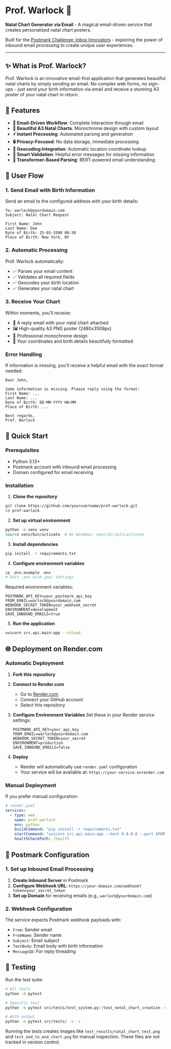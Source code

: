 # Prof. Warlock 🔮

**Natal Chart Generator via Email** - A magical email-driven service that creates personalized natal chart posters.

Built for the [Postmark Challenge: Inbox Innovators](https://postmarkapp.com/blog/announcing-the-postmark-challenge-inbox-innovators) - exploring the power of inbound email processing to create unique user experiences.

---

## ✨ What is Prof. Warlock?

Prof. Warlock is an innovative email-first application that generates beautiful natal charts by simply sending an email. No complex web forms, no sign-ups - just send your birth information via email and receive a stunning A3 poster of your natal chart in return.

## 🌟 Features

- **📧 Email-Driven Workflow**: Complete interaction through email
- **🎨 Beautiful A3 Natal Charts**: Monochrome design with custom layout
- **⚡ Instant Processing**: Automated parsing and generation
- **🔒 Privacy-Focused**: No data storage, immediate processing
- **📍 Geocoding Integration**: Automatic location coordinate lookup
- **💌 Smart Validation**: Helpful error messages for missing information
- **🤖 Transformer-Based Parsing**: BERT-powered email understanding

## 🔄 User Flow

### 1. Send Email with Birth Information
Send an email to the configured address with your birth details:

```
To: warlock@yourdomain.com
Subject: Natal Chart Request

First Name: John
Last Name: Doe
Date of Birth: 15-05-1990 08:30
Place of Birth: New York, NY
```

### 2. Automatic Processing
Prof. Warlock automatically:
- ✅ Parses your email content
- ✅ Validates all required fields
- ✅ Geocodes your birth location
- ✅ Generates your natal chart

### 3. Receive Your Chart
Within moments, you'll receive:
- 📧 A reply email with your natal chart attached
- 🖼️ High-quality A3 PNG poster (2480x3508px)
- 🎨 Professional monochrome design
- 📍 Your coordinates and birth details beautifully formatted

### Error Handling
If information is missing, you'll receive a helpful email with the exact format needed:

```
Dear John,

Some information is missing. Please reply using the format:
First Name: ...
Last Name: ...
Date of Birth: DD-MM-YYYY HH:MM
Place of Birth: ...

Best regards,
Prof. Warlock
```

## 🚀 Quick Start

### Prerequisites
- Python 3.13+
- Postmark account with inbound email processing
- Domain configured for email receiving

### Installation

1. **Clone the repository**
```bash
git clone https://github.com/yourusername/prof-warlock.git
cd prof-warlock
```

2. **Set up virtual environment**
```bash
python -m venv venv
source venv/bin/activate  # On Windows: venv\Scripts\activate
```

3. **Install dependencies**
```bash
pip install -r requirements.txt
```

4. **Configure environment variables**
```bash
cp .env.example .env
# Edit .env with your settings
```

Required environment variables:
```env
POSTMARK_API_KEY=your_postmark_api_key
FROM_EMAIL=warlock@yourdomain.com
WEBHOOK_SECRET_TOKEN=your_webhook_secret
ENVIRONMENT=development
SAVE_INBOUND_EMAILS=true
```

5. **Run the application**
```bash
uvicorn src.api.main:app --reload
```

## 🌐 Deployment on Render.com

### Automatic Deployment

1. **Fork this repository**
2. **Connect to Render.com**
   - Go to [Render.com](https://render.com)
   - Connect your GitHub account
   - Select this repository

3. **Configure Environment Variables**
   Set these in your Render service settings:
   ```
   POSTMARK_API_KEY=your_api_key
   FROM_EMAIL=warlock@yourdomain.com  
   WEBHOOK_SECRET_TOKEN=your_secret
   ENVIRONMENT=production
   SAVE_INBOUND_EMAILS=false
   ```

4. **Deploy**
   - Render will automatically use `render.yaml` configuration
   - Your service will be available at: `https://your-service.onrender.com`

### Manual Deployment

If you prefer manual configuration:

```yaml
# render.yaml
services:
  - type: web
    name: prof-warlock
    env: python
    buildCommand: "pip install -r requirements.txt"
    startCommand: "uvicorn src.api.main:app --host 0.0.0.0 --port $PORT"
    healthCheckPath: /health
```

## 🔧 Postmark Configuration

### 1. Set up Inbound Email Processing

1. **Create Inbound Server** in Postmark
2. **Configure Webhook URL**: `https://your-domain.com/webhook?token=your_secret_token`
3. **Set up Domain** for receiving emails (e.g., `warlock@yourdomain.com`)

### 2. Webhook Configuration

The service expects Postmark webhook payloads with:
- `From`: Sender email
- `FromName`: Sender name  
- `Subject`: Email subject
- `TextBody`: Email body with birth information
- `MessageID`: For reply threading

## 🧪 Testing

Run the test suite:

```bash
# All tests
python -m pytest

# Specific test
python -m pytest src/tests/test_system.py::test_natal_chart_creation -v

# With output
python -m pytest src/tests/ -v -s
```

Running the tests creates images like `test_results/natal_chart_test.png` and
`test_end_to_end_chart.png` for manual inspection. These files are not tracked in
version control.
